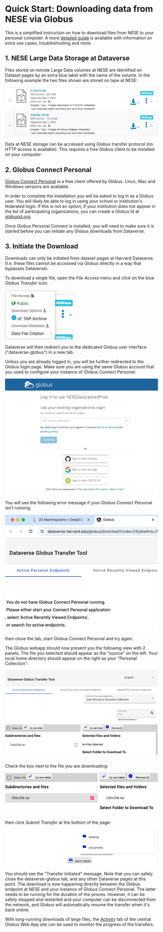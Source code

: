 # Quick Start: Downloading data from NESE via Globus

This is a simplified instruction on how to download files from NESE to your personal computer. A more [detailed guide](download.md) is available with information on extra use cases, troubleshooting and more. 

## 1. NESE Large Data Storage at Dataverse 

Files stored on remote Large Data volumes at NESE are identified on Dataset pages by an extra blue label with the name of the volume. In the following example the two files shown are stored on tape at NESE: 

![NESEtape Datafiles](NESETapeDatafiles.png)

Data at NESE storage can be accessed using Globus transfer protocol (no HTTP access is available). This requires a free Globus client to be installed on your computer:

## 2. Globus Connect Personal 

[Globus Connect Personal](https://www.globus.org/globus-connect-personal) is a free client offered by Globus. Linux, Mac and Windows versions are available.

In order to complete the installation you will be asked to log in as a Globus user. You will likely be able to log in using your school or institution's federated login. If this is not an option, if your institution does not appear in the list of participating organizations, you can create a Globus Id at [globusid.org](https://www.globusid.org).

Once Globus Personal Connect is installed, you will need to make sure it is started before you can initiate any Globus downloads from Dataverse.

## 3. Initiate the Download

Downloads can only be initiated from dataset pages at Harvard Dataverse. (I.e. these files cannot be accessed via Globus directly in a way that bypasses Dataverse).    

To download a single file, open the _File Access_ menu and click on the blue _Globus Transfer_ icon:

![Globus Download Menu](GlobusDownloadMenu.png)

Dataverse will then redirect you to the dedicated Globus user interface ("dataverse-globus") in a new tab.

Unless you are already logged in, you will be further redirected to the Globus login page. Make sure you are using the same Globus account that you used to configure your instance of Globus Connect Personal:

![Dataverse Globus App Login](DataverseGlobusAppLogin.png)

You will see the following error message if your Globus Connect Personal isn't running:

![Dataverse Globus App Error](DataverseGlobusAppError.png)

then close the tab, start Globus Connect Personal and try again.

The Globus webapp should now present you the following view with 2 panels. The file you selected should appear as the "source" on the left. Your local home directory should appear on the right as your "Personal Collection":


![Dataverse Globus App Download View](DataverseGlobusDownload.png)

Check the box next to the file you are downloading:

![Dataverse Globus App Select File](DataverseGlobusAppFileSelect.png)

then click _Submit Transfer_ at the bottom of the page:

![Dataverse Globus App Submit Transfer](DataverseGlobusAppSubmitDownload.png)

You should see the "Transfer Initiated" message. Note that you can safely close the dataverse-globus tab, and any other Dataverse pages at this point. The download is now happening directly between the Globus endpoint at NESE and your instance of Globus Connect Personal. The latter needs to be running for the duration of the proces. However, it can be safely stopped and restarted and your computer can be disconnected from the network, and Globus will automatically resume the transfer when it's back online.  

With long-running downloads of large files, the [Activity](https://app.globus.org/activity) tab of the central Globus Web App site can be used to monitor the progress of the transfers.

